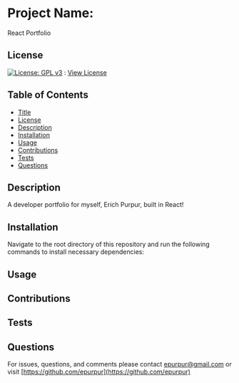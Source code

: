 
  # Project Name:

  React Portfolio

  ## License

  [![License: GPL v3](https://img.shields.io/badge/License-GPLv3-blue.svg)](https://www.gnu.org/licenses/gpl-3.0) : [View License](https://www.gnu.org/licenses/gpl-3.0)

  ## Table of Contents

  - [Title](#Project-Name)
  - [License](#License)
  - [Description](#Description)
  - [Installation](#Installation)
  - [Usage](#Usage)
  - [Contributions](#Contributions)
  - [Tests](#Tests)
  - [Questions](#Questions)

  ## Description

  A developer portfolio for myself, Erich Purpur, built in React!

  ## Installation

  Navigate to the root directory of this repository and run the following commands to install necessary dependencies:

    

  ## Usage

  

  ## Contributions 

  

  ## Tests 

  

  ## Questions 

  For issues, questions, and comments please contact epurpur@gmail.com or visit [https://github.com/epurpur](https://github.com/epurpur) 
  